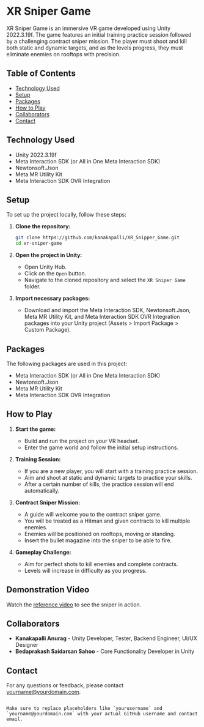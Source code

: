 # XR Sniper Game

XR Sniper Game is an immersive VR game developed using Unity 2022.3.19f. The game features an initial training practice session followed by a challenging contract sniper mission. The player must shoot and kill both static and dynamic targets, and as the levels progress, they must eliminate enemies on rooftops with precision.

## Table of Contents

- [Technology Used](#technology-used)
- [Setup](#setup)
- [Packages](#packages)
- [How to Play](#how-to-play)
- [Collaborators](#collaborators)
- [Contact](#contact)

## Technology Used

- Unity 2022.3.19f
- Meta Interaction SDK (or All in One Meta Interaction SDK)
- Newtonsoft.Json
- Meta MR Utility Kit
- Meta Interaction SDK OVR Integration

## Setup

To set up the project locally, follow these steps:

1. **Clone the repository:**

   ```sh
   git clone https://github.com/kanakapalli/XR_Snipper_Game.git
   cd xr-sniper-game
   ```

2. **Open the project in Unity:**

   - Open Unity Hub.
   - Click on the `Open` button.
   - Navigate to the cloned repository and select the `XR Sniper Game` folder.

3. **Import necessary packages:**

   - Download and import the Meta Interaction SDK, Newtonsoft.Json, Meta MR Utility Kit, and Meta Interaction SDK OVR Integration packages into your Unity project (Assets > Import Package > Custom Package).

## Packages

The following packages are used in this project:

- Meta Interaction SDK (or All in One Meta Interaction SDK)
- Newtonsoft.Json
- Meta MR Utility Kit
- Meta Interaction SDK OVR Integration

## How to Play

1. **Start the game:**

   - Build and run the project on your VR headset.
   - Enter the game world and follow the initial setup instructions.

2. **Training Session:**

   - If you are a new player, you will start with a training practice session.
   - Aim and shoot at static and dynamic targets to practice your skills.
   - After a certain number of kills, the practice session will end automatically.

3. **Contract Sniper Mission:**

   - A guide will welcome you to the contract sniper game.
   - You will be treated as a Hitman and given contracts to kill multiple enemies.
   - Enemies will be positioned on rooftops, moving or standing.
   - Insert the bullet magazine into the sniper to be able to fire.

4. **Gameplay Challenge:**

   - Aim for perfect shots to kill enemies and complete contracts.
   - Levels will increase in difficulty as you progress.

## Demonstration Video

Watch the [reference video](https://youtu.be/D9lh7kttjR4?si=NnDmbe-c1GhtxAUc) to see the sniper in action.

## Collaborators

- **Kanakapalli Anurag** - Unity Developer, Tester, Backend Engineer, UI/UX Designer
- **Bedaprakash Saidarsan Sahoo** - Core Functionality Developer in Unity

## Contact

For any questions or feedback, please contact [yourname@yourdomain.com](mailto:yourname@yourdomain.com).
```

Make sure to replace placeholders like `yourusername` and `yourname@yourdomain.com` with your actual GitHub username and contact email.
